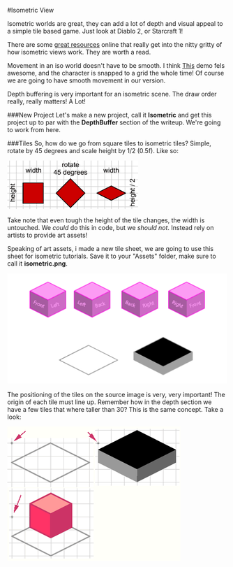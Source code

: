 #Isometric View

Isometric worlds are great, they can add a lot of depth and visual appeal to a simple tile based game. Just look at Diablo 2, or Starcraft 1! 

There are some [great resources](http://gamedevelopment.tutsplus.com/tutorials/creating-isometric-worlds-a-primer-for-game-developers--gamedev-6511) online that really get into the nitty gritty of how isometric views work. They are worth a read.

Movement in an iso world doesn't have to be smooth. I think [This](http://www.gotoandplay.it/_articles/2007/03/isometric.php) demo fels awesome, and the character is snapped to a grid the whole time! Of course we are going to have smooth movement in our version.

Depth buffering is very important for an isometric scene. The draw order really, really matters! A Lot!

###New Project
Let's make a new project, call it **Isometric** and get this project up to par with the **DepthBuffer** section of the writeup. We're going to work from here.

###Tiles
So, how do we go from square tiles to isometric tiles? Simple, rotate by 45 degrees and scale height by 1/2 (0.5f). Like so:

![TUT16A](Images/tut16a.gif)

Take note that even tough the height of the tile changes, the width is untouched. We _could_ do this in code, but we _should not_. Instead rely on artists to provide art assets! 

Speaking of art assets, i made a new tile sheet, we are going to use this sheet for isometric tutorials. Save it to your "Assets" folder, make sure to call it **isometric.png**.

![ISO](Images/isometric.png)

The positioning of the tiles on the source image is very, very important! The origin of each tile must line up. Remember how in the depth section we have a few tiles that where taller than 30? This is the same concept. Take a look:

![TUT16B](Images/tut16b.gif)
